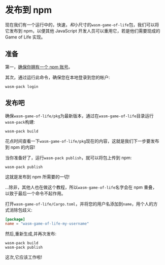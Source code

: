 # 发布到 npm

现在我们有一个运行中的，快速，*和*小尺寸的`wasm-game-of-life`包，我们可以将它发布到 npm，以便其他 JavaScript 开发人员可以重用它，若是他们需要现成的 Game of Life 实现。

## 准备

第一，[确保你拥有一个 npm 账号](https://www.npmjs.com/signup)。

其次，通过运行此命令，确保您在本地登录到您的帐户:

```
wasm-pack login
```

## 发布吧

确保`wasm-game-of-life/pkg`为最新版本，通过在`wasm-game-of-life`目录运行`wasm-pack`构建:

```
wasm-pack build
```

花点时间查看一下`wasm-game-of-life/pkg`现在的内容，这就是我们下一步要发布到 npm 的内容!

当你准备好了，运行`wasm-pack publish`，就可以将包上传到 npm:

```
wasm-pack publish
```

这就是发布到 npm 所需要的一切!

...除非，其他人也在做这个教程，所以`wasm-game-of-life`名字会在 npm 重叠，以致于最后一个命令不起作用。

打开`wasm-game-of-life/Cargo.toml`，并将您的用户名添加到`name`，用个人的方式消除包歧义:

```toml
[package]
name = "wasm-game-of-life-my-username"
```

然后,重新生成,并再次发布:

```
wasm-pack build
wasm-pack publish
```

这次,它应该工作啦!

